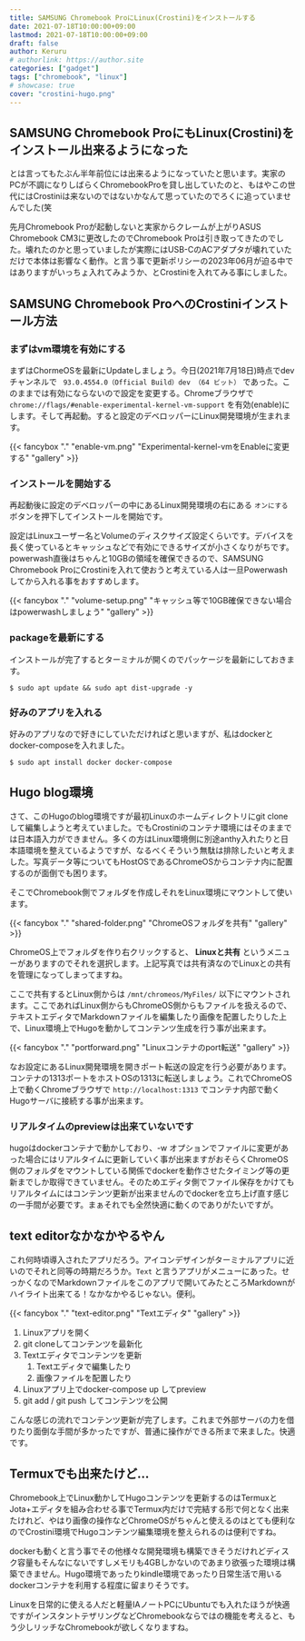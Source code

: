 ```yaml
---
title: SAMSUNG Chromebook ProにLinux(Crostini)をインストールする
date: 2021-07-18T10:00:00+09:00
lastmod: 2021-07-18T10:00:00+09:00
draft: false
author: Keruru
# authorlink: https://author.site
categories: ["gadget"]
tags: ["chromebook", "linux"]
# showcase: true
cover: "crostini-hugo.png"
---
```


## SAMSUNG Chromebook ProにもLinux(Crostini)をインストール出来るようになった

とは言ってもたぶん半年前位には出来るようになっていたと思います。実家のPCが不調になりしばらくChromebookProを貸し出していたのと、もはやこの世代にはCrostiniは来ないのではないかなんて思っていたのでろくに追っていませんでした(笑

先月Chromebook Proが起動しないと実家からクレームが上がりASUS Chromebook CM3に更改したのでChromebook Proは引き取ってきたのでした。壊れたのかと思っていましたが実際にはUSB-CのACアダプタが壊れていただけで本体は影響なく動作。と言う事で更新ポリシーの2023年06月が迫る中ではありますがいっちょ入れてみようか、とCrostiniを入れてみる事にしました。

## SAMSUNG Chromebook ProへのCrostiniインストール方法

### まずはvm環境を有効にする

まずはChormeOSを最新にUpdateしましょう。今日(2021年7月18日)時点でdevチャンネルで ` 93.0.4554.0（Official Build）dev （64 ビット）` であった。このままでは有効にならないので設定を変更する。Chromeブラウザで `chrome://flags/#enable-experimental-kernel-vm-support` を有効(enable)にします。そして再起動。すると設定のデベロッパーにLinux開発環境が生まれます。

{{< fancybox "." "enable-vm.png" "Experimental-kernel-vmをEnableに変更する" "gallery" >}}

### インストールを開始する

再起動後に設定のデベロッパーの中にあるLinux開発環境の右にある `オンにする` ボタンを押下してインストールを開始です。

設定はLinuxユーザー名とVolumeのディスクサイズ設定くらいです。デバイスを長く使っているとキャッシュなどで有効にできるサイズが小さくなりがちです。powerwash直後はちゃんと10GBの領域を確保できるので、SAMSUNG Chromebook ProにCrostiniを入れて使おうと考えている人は一旦Powerwashしてから入れる事をおすすめします。

{{< fancybox "." "volume-setup.png" "キャッシュ等で10GB確保できない場合はpowerwashしましょう" "gallery" >}}

### packageを最新にする

インストールが完了するとターミナルが開くのでパッケージを最新にしておきます。

````
$ sudo apt update && sudo apt dist-upgrade -y
````

### 好みのアプリを入れる

好みのアプリなので好きにしていただければと思いますが、私はdockerとdocker-composeを入れました。

````
$ sudo apt install docker docker-compose
````

## Hugo blog環境

さて、このHugoのblog環境ですが最初Linuxのホームディレクトリにgit cloneして編集しようと考えていました。でもCrostiniのコンテナ環境にはそのままでは日本語入力ができません。多くの方はLinux環境側に別途anthy入れたりと日本語環境を整えているようですが、なるべくそういう無駄は排除したいと考えました。写真データ等についてもHostOSであるChromeOSからコンテナ内に配置するのが面倒でも困ります。

そこでChromebook側でフォルダを作成しそれをLinux環境にマウントして使います。

{{< fancybox "." "shared-folder.png" "ChromeOSフォルダを共有" "gallery" >}}

ChromeOS上でフォルダを作り右クリックすると、 **Linuxと共有** というメニューがありますのでそれを選択します。上記写真では共有済なのでLinuxとの共有を管理になってしまってますね。

ここで共有するとLinux側からは `/mnt/chromeos/MyFiles/` 以下にマウントされます。ここであればLinux側からもChromeOS側からもファイルを扱えるので、テキストエディタでMarkdownファイルを編集したり画像を配置したりした上で、Linux環境上でHugoを動かしてコンテンツ生成を行う事が出来ます。

{{< fancybox "." "portforward.png" "Linuxコンテナのport転送" "gallery" >}}

なお設定にあるLinux開発環境を開きポート転送の設定を行う必要があります。コンテナの1313ポートをホストOSの1313に転送しましょう。これでChromeOS上で動くChromeブラウザで `http://localhost:1313` でコンテナ内部で動くHugoサーバに接続する事が出来ます。

### リアルタイムのpreviewは出来ていないです

hugoはdockerコンテナで動かしており、-w オプションでファイルに変更があった場合にはリアルタイムに更新していく事が出来ますがおそらくChromeOS側のフォルダをマウントしている関係でdockerを動作させたタイミング等の更新までしか取得できていません。そのためエディタ側でファイル保存をかけてもリアルタイムにはコンテンツ更新が出来ませんのでdockerを立ち上げ直す感じの一手間が必要です。まぁそれでも全然快適に動くのでありがたいですが。

## text editorなかなかやるやん

これ何時頃導入されたアプリだろう。アイコンデザインがターミナルアプリに近いのでそれと同等の時期だろうか。`Text` と言うアプリがメニューにあった。せっかくなのでMarkdownファイルをこのアプリで開いてみたところMarkdownがハイライト出来てる！なかなかやるじゃない。便利。

{{< fancybox "." "text-editor.png" "Textエディタ" "gallery" >}}

1. Linuxアプリを開く
1. git cloneしてコンテンツを最新化
1. Textエディタでコンテンツを更新
    1. Textエディタで編集したり
    1. 画像ファイルを配置したり
1. Linuxアプリ上でdocker-compose up してpreview
1. git add / git push してコンテンツを公開

こんな感じの流れでコンテンツ更新が完了します。これまで外部サーバの力を借りたり面倒な手間が多かったですが、普通に操作ができる所まで来ました。快適です。

## Termuxでも出来たけど...

Chromebook上でLinux動かしてHugoコンテンツを更新するのはTermuxとJota+エディタを組み合わせる事でTermux内だけで完結する形で何となく出来たけれど、やはり画像の操作などChromeOSがちゃんと使えるのはとても便利なのでCrostini環境でHugoコンテンツ編集環境を整えられるのは便利ですね。

dockerも動くと言う事でその他様々な開発環境も構築できそうだけれどディスク容量もそんなにないですしメモリも4GBしかないのであまり欲張った環境は構築できません。Hugo環境であったりkindle環境であったり日常生活で用いるdockerコンテナを利用する程度に留まりそうです。

Linuxを日常的に使える人だと軽量IAノートPCにUbuntuでも入れたほうが快適ですがインスタントテザリングなどChromebookならではの機能を考えると、もう少しリッチなChromebookが欲しくなりますね。

